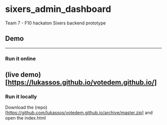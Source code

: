 # sixers_admin_dashboard
Team 7 - F10 hackaton 
Sixers backend prototype

## Demo 
------
### Run it online 

(live demo)[https://lukassos.github.io/votedem.github.io/]
------
### Run it locally 

Download the (repo)[https://github.com/lukassos/votedem.github.io/archive/master.zip] and open the index.html



